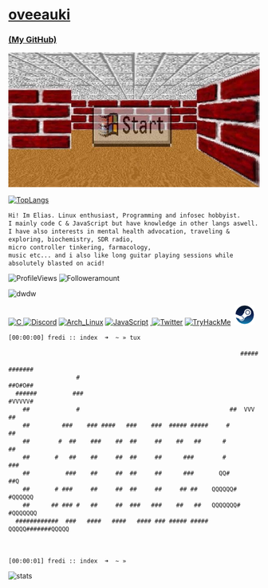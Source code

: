 # **[oveeauki](https://0xfredii.xyz/)**
### **[(My GitHub)](https://github.com/oveeauki)**

<link rel="shortcut icon" type="image/x-icon" href="favicon.ico"/>

<img src="ydxvpshadipc1.png" height="270" width="590"/>

[![TopLangs](https://github-readme-stats.vercel.app/api/top-langs/?username=oveeauki&hide=php,html,shell&layout=compact)](https://github.com/oveeauki)
```
Hi! Im Elias. Linux enthusiast, Programming and infosec hobbyist.
I mainly code C & JavaScript but have knowledge in other langs aswell.
I have also interests in mental health advocation, traveling & exploring, biochemistry, SDR radio,
micro controller tinkering, farmacology,
music etc... and i also like long guitar playing sessions while absolutely blasted on acid!
```

![ProfileViews](https://komarev.com/ghpvc/?username=oveeauki) ![Followeramount](https://img.shields.io/github/stars/oveeauki?label=Stars)

![dwdw](https://tryhackme-badges.s3.amazonaws.com/oveeauki.png)

<p align="left"> <a href="https://en.cppreference.com/w/c/language" target="/"> <img src="https://upload.wikimedia.org/wikipedia/commons/thumb/1/18/C_Programming_Language.svg/926px-C_Programming_Language.svg.png" alt="C" width="40" height="45"/>&nbsp;</a><a href="https://discordapp.com/users/300648311067508754/" target="/"><img src="https://files.cults3d.com/uploaders/13940850/illustration-file/af3a9ca5-76dd-4f06-b86d-bd7d73495f40/1bcc0f0aefe71b2c8ce66ffe8645d365.png" alt="Discord" width="40" height="40"/></a>&nbsp;<a href="https://archlinux.org" target="/"><img src="https://upload.wikimedia.org/wikipedia/commons/thumb/5/5d/Al-logo.svg/2048px-Al-logo.svg.png" alt="Arch_Linux" width="40" height="40"/></a>&nbsp;<a href="https://www.javascript.com/" target="/"><img src="https://upload.wikimedia.org/wikipedia/commons/thumb/9/99/Unofficial_JavaScript_logo_2.svg/512px-Unofficial_JavaScript_logo_2.svg.png?20141107110902" alt="JavaScript" width="40" height="40"/></a>&nbsp;<a href="filltwitter" target="/"> <img src="https://user-images.githubusercontent.com/62937543/232054191-4c77f617-7935-44ee-9309-1e5c1b522d58.png" alt="Twitter" width="40" height="40"/></a>&nbsp;<a href="https://tryhackme.com/p/oveeauki" target="/"><img src="https://jobs.mindtheproduct.com/wp-content/uploads/job-manager-uploads/company_logo/2023/02/favicon.png" alt="TryHackMe" width="40" height="40"/></a> &nbsp;<a href="https://steamcommunity.com/id/765476476/" target="/"><img src="steam.png" alt="Steam" width="40" height="40"/></a></p>
 
```
[00:00:00] fredi :: index  ➜  ~ » tux

                                                                 #####
                                                                #######
                   #                                            ##O#O##
  ######          ###                                           #VVVVV#
    ##             #                                          ##  VVV  ##
    ##         ###    ### ####   ###    ###  ##### #####     #          ##
    ##        #  ##    ###    ##  ##     ##    ##   ##      #            ##
    ##       #   ##    ##     ##  ##     ##      ###        #            ###
    ##          ###    ##     ##  ##     ##      ###       QQ#           ##Q
    ##       # ###     ##     ##  ##     ##     ## ##    QQQQQQ#       #QQQQQQ
    ##      ## ### #   ##     ##  ###   ###    ##   ##   QQQQQQQ#     #QQQQQQQ
  ############  ###   ####   ####   #### ### ##### #####   QQQQQ#######QQQQQ



[00:00:01] fredi :: index  ➜  ~ » 
```

![stats](https://github-readme-activity-graph.vercel.app/graph?username=oveeauki&theme=xcode&hide_border=true&area=false&radius=6&custom_title=Active)
